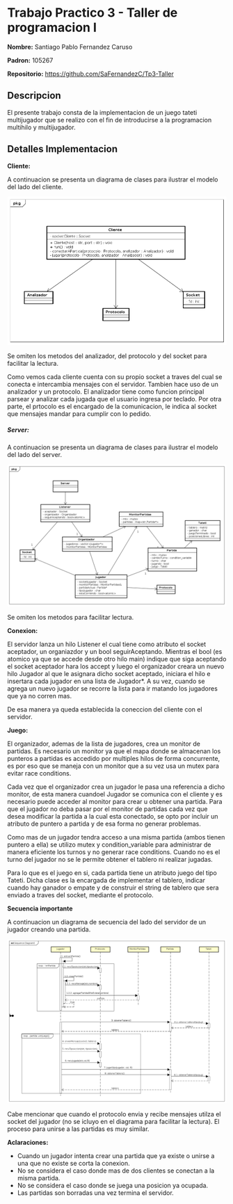 # Trabajo Practico 3 - Taller de programacion I

**Nombre:**  Santiago Pablo Fernandez Caruso

**Padron:** 105267

**Repositorio:** https://github.com/SaFernandezC/Tp3-Taller



## Descripcion

El presente trabajo consta de la implementacion de un juego tateti multijugador que se realizo con el fin de introducirse a la programacion multihilo y multijugador.



## Detalles Implementacion

**Cliente:**

A continuacion se presenta un diagrama de clases para ilustrar el modelo del lado del cliente.

![](img/clasesCliente.png)

Se omiten los metodos del analizador, del protocolo y del socket para facilitar la lectura.

Como vemos cada cliente cuenta con su propio socket a traves del cual se conecta e intercambia mensajes con el servidor. Tambien hace uso de un analizador y un protocolo. El analizador tiene como funcion principal parsear y analizar cada jugada que el usuario ingresa por teclado. Por otra parte, el prtocolo es el encargado de la comunicacion, le indica al socket que mensajes mandar para cumplir con lo pedido.



##### **Server:**

A continuacion se presenta un diagrama de clases para ilustrar el modelo del lado del server.

![](img/clasesServer.png)

Se omiten los metodos para facilitar lectura.



**Conexion:**

El servidor lanza un hilo Listener el cual tiene como atributo el socket aceptador, un organiazdor y un bool seguirAceptando. Mientras el bool (es atomico ya que se accede desde otro hilo main) indique que siga aceptando el socket aceptador hara los accept y luego el organizador creara un nuevo hilo Jugador al que le asignara dicho socket aceptado, iniciara el hilo e insertara cada jugador en una lista de Jugador*. A su vez, cuando se agrega un nuevo jugador se recorre la lista para ir matando los jugadores que ya no corren mas. 

De esa manera ya queda establecida la coneccion del cliente con el servidor.



**Juego:**

 El organizador, ademas de la lista de jugadores, crea un monitor de partidas. Es necesario un monitor ya que el mapa donde se almacenan los punteros a partidas es accedido por multiples hilos de forma concurrente, es por eso que se maneja con un monitor que a su vez usa un mutex para evitar race conditions.

Cada vez que el organizador crea un jugador le pasa una referencia a dicho monitor, de esta manera cuandoel  Jugador se comunica con el cliente y  es necesario puede acceder al monitor para crear u obtener una partida. Para que el jugador no deba pasar por el monitor de partidas cada vez que desea modificar la partida a la cual esta conectado, se opto por incluir un atributo de puntero a partida y de esa forma no generar problemas. 

Como mas de un jugador tendra acceso a una misma partida (ambos tienen puntero a ella) se utilizo mutex y condition_variable para administrar de manera eficiente los turnos y no generar race conditions. Cuando no es el turno del jugador no se le permite obtener el tablero ni realizar jugadas.

Para lo que es el juego en si, cada partida tiene un atributo juego del tipo Tateti. Dicha clase es la encargada de implementar el tablero, indicar cuando hay ganador o empate y de construir el string de tablero que sera enviado a traves del socket, mediante el protocolo. 





**Secuencia importante**

A continuacion un diagrama de secuencia del lado del servidor de un jugador creando una partida.

![](img/SecuenciaConectar.png)

Cabe mencionar que cuando el protocolo envia y recibe mensajes utilza el socket del jugador (no se icluyo en el diagrama para facilitar la lectura). El proceso para unirse a las partidas es muy similar.



**Aclaraciones:**

- Cuando un jugador intenta crear una partida que ya existe o unirse a una que no existe se corta la conexion.
- No se considera el caso donde mas de dos clientes se conectan a la misma partida.
- No se considera el caso donde se juega una posicion ya ocupada.
- Las partidas son borradas una vez termina el servidor.